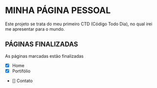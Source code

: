 # MINHA PÁGINA PESSOAL
Este projeto se trata do meu primeiro CTD (Código Todo Dia), no qual irei me apresentar para o mundo.

## PÁGINAS FINALIZADAS

As páginas marcadas estão finalizadas

- [x] Home
- [x] Portifólio
- [] Contato